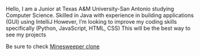 Hello, I am a Junior at Texas A&M University-San Antonio studying Computer Science.
Skilled in Java with experience in building applications (GUI) using IntelliJ
However, I’m looking to improve my coding skills specifically (Python, JavaScript, HTML, CSS)
This will be the best way to see my projects

Be sure to check [Minesweeper clone](https://github.com/Benlojgo1/SemesterProject)

